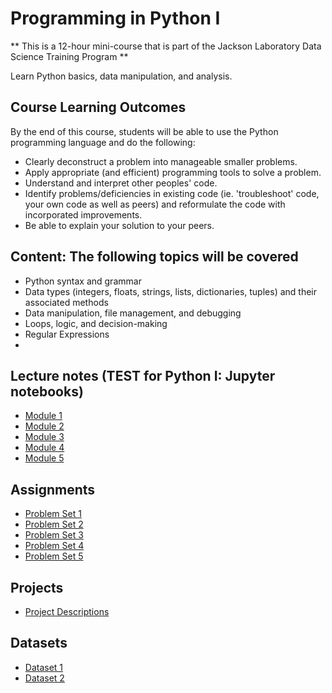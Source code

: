 # Programming in Python I

** This is a 12-hour mini-course that is part of the Jackson Laboratory Data Science Training Program ** 

Learn Python basics, data manipulation, and analysis.
## Course Learning Outcomes  
By the end of this course, students will be able to use the Python programming language and do the following:
- Clearly deconstruct a problem into manageable smaller problems.
- Apply appropriate (and efficient) programming tools to solve a problem.
- Understand and interpret other peoples' code.
- Identify problems/deficiencies in existing code (ie. 'troubleshoot' code, your own code as well as peers) and reformulate the code with incorporated improvements.
- Be able to explain your solution to your peers.

## Content: The following topics will be covered
- Python syntax and grammar
- Data types (integers, floats, strings, lists, dictionaries, tuples) and their associated methods
- Data manipulation, file management, and debugging
- Loops, logic, and decision-making
- Regular Expressions
- 
## Lecture notes (TEST for Python I: Jupyter notebooks)
- [Module 1](course_content_jupyter_notebooks/Module_1.md)
- [Module 2](course_content_jupyter_notebooks/Module_2.md)
- [Module 3](course_content_jupyter_notebooks/Module_3.md)
- [Module 4](course_content_jupyter_notebooks/Module_4.md)
- [Module 5](course_content_jupyter_notebooks/Module_5.md)
  
## Assignments
- [Problem Set 1](assignments/problem_set1.md)
- [Problem Set 2](assignments/problem_set2.md)
- [Problem Set 3](assignments/problem_set3.md)
- [Problem Set 4](assignments/problem_set4.md)
- [Problem Set 5](assignments/problem_set5.md)

## Projects
- [Project Descriptions](projects/descriptions.md)

## Datasets
- [Dataset 1](datasets/dataset1.csv)
- [Dataset 2](datasets/dataset2.csv)
